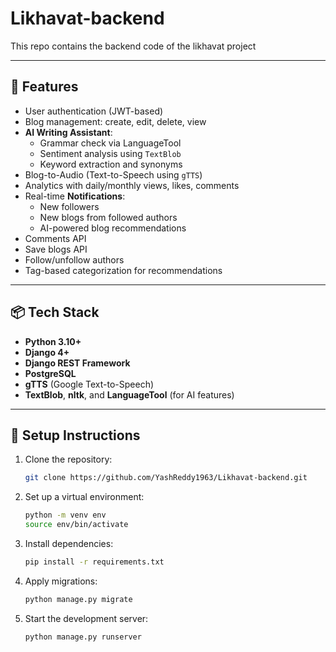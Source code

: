 # Likhavat-backend
This repo contains the backend code of the likhavat project

---
## 🚀 Features

- User authentication (JWT-based)
- Blog management: create, edit, delete, view
- **AI Writing Assistant**:
  - Grammar check via LanguageTool
  - Sentiment analysis using `TextBlob`
  - Keyword extraction and synonyms
- Blog-to-Audio (Text-to-Speech using `gTTS`)
- Analytics with daily/monthly views, likes, comments
- Real-time **Notifications**:
  - New followers
  - New blogs from followed authors
  - AI-powered blog recommendations
- Comments API
- Save blogs API
- Follow/unfollow authors
- Tag-based categorization for recommendations

---

## 📦 Tech Stack

- **Python 3.10+**
- **Django 4+**
- **Django REST Framework**
- **PostgreSQL**
- **gTTS** (Google Text-to-Speech)
- **TextBlob**, **nltk**, and **LanguageTool** (for AI features)

---
## 🔧 Setup Instructions

1. Clone the repository:
   ```bash
   git clone https://github.com/YashReddy1963/Likhavat-backend.git

2. Set up a virtual environment:
   ```bash
   python -m venv env
   source env/bin/activate

3. Install dependencies:
   ```bash
   pip install -r requirements.txt

4. Apply migrations:
   ```bash
   python manage.py migrate

5. Start the development server:
   ```bash
   python manage.py runserver
